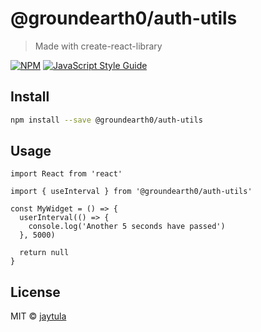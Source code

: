 # @groundearth0/auth-utils

> Made with create-react-library

[![NPM](https://img.shields.io/npm/v/@groundearth0/auth-utils.svg)](https://www.npmjs.com/package/@groundearth0/auth-utils) [![JavaScript Style Guide](https://img.shields.io/badge/code_style-standard-brightgreen.svg)](https://standardjs.com)

## Install

```bash
npm install --save @groundearth0/auth-utils
```

## Usage

```tsx
import React from 'react'

import { useInterval } from '@groundearth0/auth-utils'

const MyWidget = () => {
  userInterval(() => {
    console.log('Another 5 seconds have passed')
  }, 5000)

  return null
} 
```

## License

MIT © [jaytula](https://github.com/jaytula)
